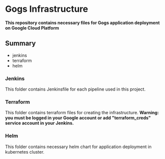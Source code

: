 # Gogs Infrastructure
**This repository contains necessary files for Gogs application deployment on Google Cloud Platform**
## Summary
- jenkins
- terraform
- helm

### Jenkins
This folder contains Jenkinsfile for each pipeline used in this project.
### Terraform
This folder contains terraform files for creating the infrastructure.
**Warning: you must be logged in your Google account or add "terraform_creds" service account in your Jenkins.**
### Helm
This folder contains necessary helm chart for application deployment in kubernetes cluster.